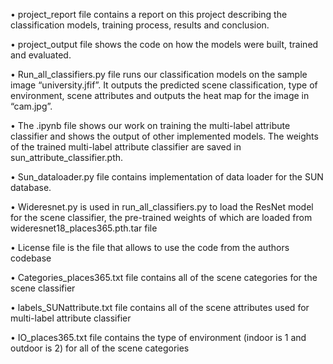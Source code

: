 • project_report file contains a report on this project describing the classification models, training process, results and conclusion.

• project_output file shows the code on how the models were built, trained and evaluated.

• Run_all_classifiers.py file runs our classification models on the sample image “university.jfif”. It outputs the predicted scene classification, type of environment, scene attributes and outputs the heat map for the image in “cam.jpg”. 

• The .ipynb file shows our work on training the multi-label attribute classifier and shows the output of other implemented models. The weights of the trained multi-label attribute classifier are saved in sun_attribute_classifier.pth. 

• Sun_dataloader.py file contains implementation of data loader for the SUN database. 

• Wideresnet.py is used in run_all_classifiers.py to load the ResNet model for the scene classifier, the pre-trained weights of which are loaded from wideresnet18_places365.pth.tar file

• License file is the file that allows to use the code from the authors codebase

• Categories_places365.txt file contains all of the scene categories for the scene classifier

• labels_SUNattribute.txt file contains all of the scene attributes used for multi-label attribute classifier

• IO_places365.txt file contains the type of environment (indoor is 1 and outdoor is 2) for all of the scene categories
